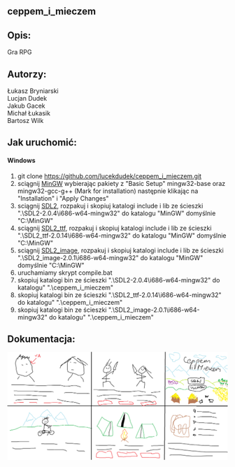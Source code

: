 ## ceppem_i_mieczem

## Opis:
Gra RPG  

## Autorzy:
Łukasz Bryniarski  
Lucjan Dudek  
Jakub Gacek  
Michał Łukasik  
Bartosz Wilk  

## Jak uruchomić:
#### Windows
1. git clone https://github.com/lucekdudek/ceppem_i_mieczem.git  
2. sciągnij [MinGW](https://sourceforge.net/projects/mingw/files/latest/download?source=files) wybierając pakiety z "Basic Setup" mingw32-base oraz mingw32-gcc-g++ (Mark for installation) następnie klikając na "Installation" i "Apply Changes"   
3. sciągnij [SDL2](https://www.libsdl.org/release/SDL2-devel-2.0.4-mingw.tar.gz), rozpakuj i skopiuj katalogi include i lib ze ścieszki ".\SDL2-2.0.4\i686-w64-mingw32" do katalogu "MinGW" domyślnie "C:\MinGW\" 
4. sciągnij [SDL2_ttf](https://www.libsdl.org/projects/SDL_ttf/release/SDL2_ttf-devel-2.0.14-mingw.tar.gz), rozpakuj i skopiuj katalogi include i lib ze ścieszki ".\SDL2_ttf-2.0.14\i686-w64-mingw32" do katalogu "MinGW" domyślnie "C:\MinGW\"    
5. sciągnij [SDL2_image](https://www.libsdl.org/projects/SDL_image/release/SDL2_image-devel-2.0.1-mingw.tar.gz), rozpakuj i skopiuj katalogi include i lib ze ścieszki ".\SDL2_image-2.0.1\i686-w64-mingw32" do katalogu "MinGW" domyślnie "C:\MinGW\"  
6. uruchamiamy skrypt compile.bat  
7. skopiuj katalogi bin ze ścieszki ".\SDL2-2.0.4\i686-w64-mingw32" do katalogu" ".\ceppem_i_mieczem"  
8. skopiuj katalogi bin ze ścieszki ".\SDL2_ttf-2.0.14\i686-w64-mingw32" do katalogu" ".\ceppem_i_mieczem"  
9. skopiuj katalogi bin ze ścieszki ".\SDL2_image-2.0.1\i686-w64-mingw32" do katalogu" ".\ceppem_i_mieczem"  

## Dokumentacja:

![alt tag](https://raw.githubusercontent.com/lucekdudek/ceppem_i_mieczem/master/ceppem_i_mieczem.png)  
